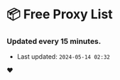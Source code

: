 # :package: Free Proxy List
### Updated every 15 minutes.

- Last updated: `2024-05-14 02:32`

:heart:
